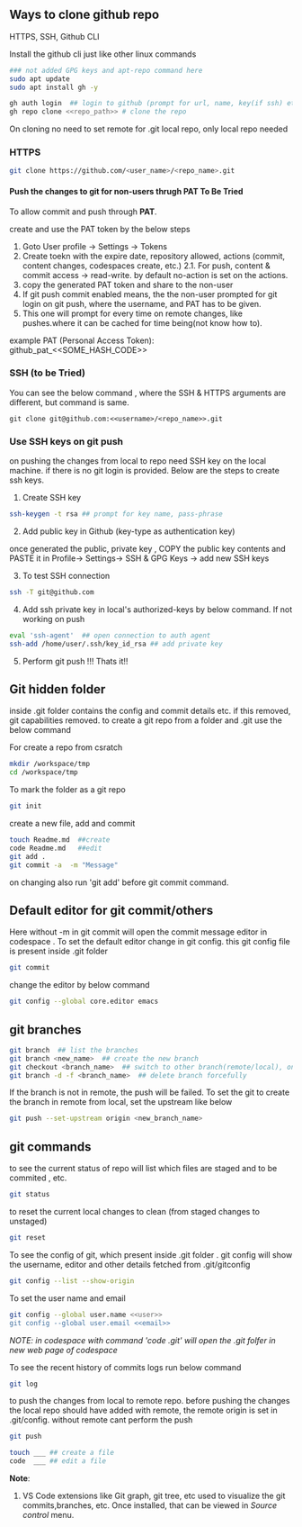## Ways to clone github repo
HTTPS, SSH, Github CLI

Install the github cli just like other linux commands

```sh
### not added GPG keys and apt-repo command here
sudo apt update
sudo apt install gh -y

gh auth login  ## login to github (prompt for url, name, key(if ssh) etc)
gh repo clone <<repo_path>> # clone the repo 
```


On cloning no need to set remote for .git local repo, only local repo needed


### HTTPS
``` sh
git clone https://github.com/<user_name>/<repo_name>.git
```


#### Push the changes to git for non-users thrugh PAT **To Be Tried**
To allow commit and push through **PAT**. 

create and use the PAT token by the below steps

1. Goto User profile -> Settings -> Tokens
2. Create toekn with the expire date, repository allowed, actions (commit, content changes, codespaces create, etc.)
2.1. For push, content & commit access -> read-write. by default no-action is set on the actions.
3. copy the generated PAT token and share to the non-user
4. If git push commit enabled means, the the non-user prompted for git login on git push, where the username, and PAT has to be given. 
5. This one will prompt for every time on remote changes, like pushes.where it can be cached for time being(not know how to).

example PAT (Personal Access Token): github_pat_<<SOME_HASH_CODE>>


### SSH (to be Tried)

You can see the below command , where the SSH & HTTPS arguments are different, but command is same.

```ssh
git clone git@github.com:<<username>/<repo_name>>.git
```

### Use SSH keys on git push
 on pushing the changes from local to repo need SSH key on the local machine. if there is no git login is provided. Below are the steps to create ssh keys.

1. Create SSH key
```sh
ssh-keygen -t rsa ## prompt for key name, pass-phrase
```

2. Add public key in Github (key-type as authentication key)

  once generated the public, private key , COPY the public key contents and PASTE it in Profile-> Settings-> SSH & GPG Keys -> add new SSH keys

3. To test SSH connection

```sh
ssh -T git@github.com
```

4. Add ssh private key in local's  authorized-keys by below command. If not working on push

```sh
eval 'ssh-agent'  ## open connection to auth agent
ssh-add /home/user/.ssh/key_id_rsa ## add private key
```

5. Perform git push !!! Thats it!!


## Git hidden folder
inside .git folder contains the config and commit details etc. if this removed, git capabilities removed. to create a git repo from a folder and .git use the below command

For create a repo from csratch 
```sh
mkdir /workspace/tmp
cd /workspace/tmp
```
To mark the folder as a git repo
``` sh 
git init
```
create a new file, add and commit
``` sh
touch Readme.md  ##create
code Readme.md   ##edit
git add .
git commit -a  -m "Message"
```

on changing also run 'git add' before git commit command.

## Default editor for git commit/others
Here without -m  in git commit will open the commit message editor in codespace . To set the default editor change in git config. this git config file is present inside .git folder

```sh
git commit
```

change the editor by below command
```sh
git config --global core.editor emacs
```

## git branches

```sh
git branch  ## list the branches
git branch <new_name>  ## create the new branch
git checkout <branch_name>  ## switch to other branch(remote/local), on this uncommited changes moved from current to switched branch
git branch -d -f <branch_name>  ## delete branch forcefully
```
If the branch is not in remote, the push will be failed. To set the git to create the branch in remote from local, set the upstream like below

```sh
git push --set-upstream origin <new_branch_name>
```


## git commands

to see the current status of repo will list which files are staged and to be commited , etc.

```sh 
git status
```

to reset the current local changes to clean (from staged changes to unstaged)
```sh 
git reset
```
To see the config of git, which present inside .git folder . git config will show the username, editor and other details fetched from .git/gitconfig

```sh
git config --list --show-origin
```
To set the user name and email 

```sh
git config --global user.name <<user>>
git config --global user.email <<email>>
```

_NOTE: in codespace with command 'code .git' will open the .git folfer in new web page of codespace_

To see the recent history of commits logs run below command

```sh
git log
```

to push the changes from local to remote repo. before pushing the changes the local repo should have added with remote, the remote origin is set in .git/config. without remote cant perform the push

```sh 
git push
```

```sh
touch ___ ## create a file
code  ___ ## edit a file
```

__Note__:
  1. VS Code extensions like Git graph, git tree, etc used to visualize the git commits,branches, etc. Once installed, that can be viewed in *Source control* menu.
  


